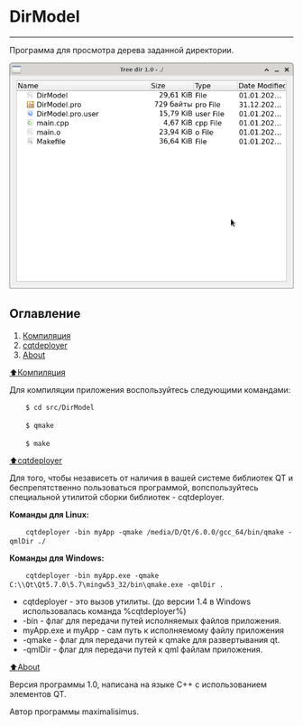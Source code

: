 # DirModel

****************************

Программа для просмотра дерева заданной директории.

<img src="https://raw.githubusercontent.com/maximalisimus/DirModel/main/image/dm-src-mage.png"  height="400">

## Оглавление

1. [Компиляция](#Компиляция)
2. [cqtdeployer](#cqtdeployer)
3. [About](#About)

[:arrow_up:Компиляция](#Компиляция)

Для компиляции приложения воспользуйтесь следующими командами:

```
	$ cd src/DirModel
	
	$ qmake
	
	$ make
```

[:arrow_up:cqtdeployer](#cqtdeployer)

Для того, чтобы независеть от наличия в вашей системе библиотек QT и беспрепятственно пользоваться программой, вопспользуйтесь специальной утилитой сборки библиотек - cqtdeployer.

**Команды для Linux:**

```
	cqtdeployer -bin myApp -qmake /media/D/Qt/6.0.0/gcc_64/bin/qmake -qmlDir ./
```

**Команды для Windows:**

```
	cqtdeployer -bin myApp.exe -qmake C:\\Qt\Qt5.7.0\5.7\mingw53_32/bin\qmake.exe -qmlDir .
```

* cqtdeployer - это вызов утилиты. (до версии 1.4 в Windows использовалась команда %cqtdeployer%)
* -bin - флаг для передачи путей исполняемых файлов приложения.
* myApp.exe и myApp - сам путь к исполняемому файлу приложения
* -qmake - флаг для передачи путей к qmake для развертывания qt.
* -qmlDir - флаг для передачи путей к qml файлам приложения.

[:arrow_up:About](#About)

Версия программы 1.0, написана на языке C++ с использованием элементов QT.

Автор программы maximalisimus.
